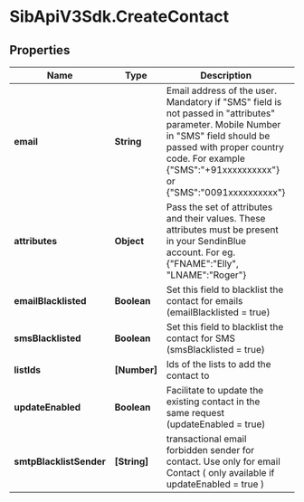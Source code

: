 # SibApiV3Sdk.CreateContact

## Properties
Name | Type | Description | Notes
------------ | ------------- | ------------- | -------------
**email** | **String** | Email address of the user. Mandatory if \"SMS\" field is not passed in \"attributes\" parameter. Mobile Number in \"SMS\" field should be passed with proper country code. For example {\"SMS\":\"+91xxxxxxxxxx\"} or {\"SMS\":\"0091xxxxxxxxxx\"} | [optional] 
**attributes** | **Object** | Pass the set of attributes and their values. These attributes must be present in your SendinBlue account. For eg. {\"FNAME\":\"Elly\", \"LNAME\":\"Roger\"} | [optional] 
**emailBlacklisted** | **Boolean** | Set this field to blacklist the contact for emails (emailBlacklisted = true) | [optional] 
**smsBlacklisted** | **Boolean** | Set this field to blacklist the contact for SMS (smsBlacklisted = true) | [optional] 
**listIds** | **[Number]** | Ids of the lists to add the contact to | [optional] 
**updateEnabled** | **Boolean** | Facilitate to update the existing contact in the same request (updateEnabled = true) | [optional] [default to false]
**smtpBlacklistSender** | **[String]** | transactional email forbidden sender for contact. Use only for email Contact ( only available if updateEnabled = true ) | [optional] 



